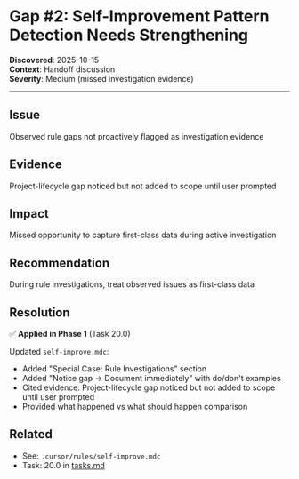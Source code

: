 # Gap #2: Self-Improvement Pattern Detection Needs Strengthening

**Discovered**: 2025-10-15  
**Context**: Handoff discussion  
**Severity**: Medium (missed investigation evidence)

---

## Issue

Observed rule gaps not proactively flagged as investigation evidence

## Evidence

Project-lifecycle gap noticed but not added to scope until user prompted

## Impact

Missed opportunity to capture first-class data during active investigation

## Recommendation

During rule investigations, treat observed issues as first-class data

## Resolution

✅ **Applied in Phase 1** (Task 20.0)

Updated `self-improve.mdc`:
- Added "Special Case: Rule Investigations" section
- Added "Notice gap → Document immediately" with do/don't examples
- Cited evidence: Project-lifecycle gap noticed but not added to scope until user prompted
- Provided what happened vs what should happen comparison

## Related

- See: `.cursor/rules/self-improve.mdc`
- Task: 20.0 in [tasks.md](../tasks.md)

